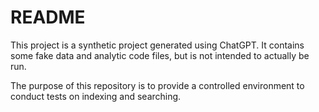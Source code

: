 # README

This project is a synthetic project generated using ChatGPT.  It contains some fake data and analytic code files, but is not intended to actually be run.

The purpose of this repository is to provide a controlled environment to conduct tests on indexing and searching.
